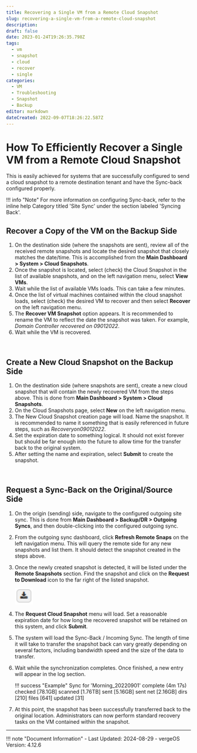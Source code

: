 ```yaml
---
title: Recovering a Single VM from a Remote Cloud Snapshot
slug: recovering-a-single-vm-from-a-remote-cloud-snapshot
description: 
draft: false
date: 2023-01-24T19:26:35.798Z
tags:
  - vm
  - snapshot
  - cloud
  - recover
  - single
categories:
  - VM
  - Troubleshooting
  - Snapshot
  - Backup
editor: markdown
dateCreated: 2022-09-07T18:26:22.587Z
---
```


# How To Efficiently Recover a Single VM from a Remote Cloud Snapshot

This is easily achieved for systems that are successfully configured to send a cloud snapshot to a remote destination tenant and have the Sync-back configured properly.

!!! info "Note"
    For more information on configuring Sync-back, refer to the inline help Category titled 'Site Sync' under the section labeled 'Syncing Back'.

## Recover a Copy of the VM on the Backup Side

1. On the destination side (where the snapshots are sent), review all of the received remote snapshots and locate the desired snapshot that closely matches the date/time. This is accomplished from the **Main Dashboard > System > Cloud Snapshots**.
2. Once the snapshot is located, select (check) the Cloud Snapshot in the list of available snapshots, and on the left navigation menu, select **View VMs**.
3. Wait while the list of available VMs loads. This can take a few minutes.
4. Once the list of virtual machines contained within the cloud snapshot loads, select (check) the desired VM to recover and then select **Recover** on the left navigation menu.
5. The **Recover VM Snapshot** option appears. It is recommended to rename the VM to reflect the date the snapshot was taken. For example, *Domain Controller recovered on 09012022*.
6. Wait while the VM is recovered.

<br>

## Create a New Cloud Snapshot on the Backup Side

1. On the destination side (where snapshots are sent), create a new cloud snapshot that will contain the newly recovered VM from the steps above. This is done from **Main Dashboard > System > Cloud Snapshots**.
2. On the Cloud Snapshots page, select **New** on the left navigation menu.
3. The New Cloud Snapshot creation page will load. Name the snapshot. It is recommended to name it something that is easily referenced in future steps, such as *Recoveryon09012022*.
4. Set the expiration date to something logical. It should not exist forever but should be far enough into the future to allow time for the transfer back to the original system.
5. After setting the name and expiration, select **Submit** to create the snapshot.

<br>

## Request a Sync-Back on the Original/Source Side

1. On the origin (sending) side, navigate to the configured outgoing site sync. This is done from **Main Dashboard > Backup/DR > Outgoing Syncs**, and then double-clicking into the configured outgoing sync.
2. From the outgoing sync dashboard, click **Refresh Remote Snaps** on the left navigation menu. This will query the remote side for any new snapshots and list them. It should detect the snapshot created in the steps above.
3. Once the newly created snapshot is detected, it will be listed under the **Remote Snapshots** section. Find the snapshot and click on the **Request to Download** icon to the far right of the listed snapshot.

   ![Request to Download](/public/request-to-download.png)

4. The **Request Cloud Snapshot** menu will load. Set a reasonable expiration date for how long the recovered snapshot will be retained on this system, and click **Submit**.
5. The system will load the Sync-Back / Incoming Sync. The length of time it will take to transfer the snapshot back can vary greatly depending on several factors, including bandwidth speed and the size of the data to transfer.
6. Wait while the synchronization completes. Once finished, a new entry will appear in the log section.

    !!! success "Example"
        Sync for 'Morning_20220901' complete (4m 17s) checked [78.1GB] scanned [1.76TB] sent [5.16GB] sent net [2.16GB] dirs [210] files [641] updated [31]

7. At this point, the snapshot has been successfully transferred back to the original location. Administrators can now perform standard recovery tasks on the VM contained within the snapshot.

---

!!! note "Document Information"
    - Last Updated: 2024-08-29
    - vergeOS Version: 4.12.6
